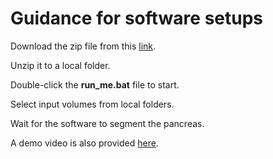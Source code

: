 # Guidance for software setups

Download the zip file from this [link](https://drive.google.com/file/d/16FKx51bXxC5BoLXbWjgQmRAbWEqyCXE0/view?usp=sharing).

Unzip it to a local folder.

Double-click the **run_me.bat** file to start.

Select input volumes from local folders.

Wait for the software to segment the pancreas.

A demo video is also provided [here](https://drive.google.com/file/d/1eyaZOvwBl0mQ8uVL9cA6dV1V4R7_UO95/view?usp=sharing).

